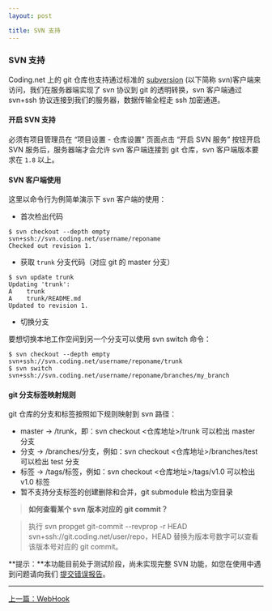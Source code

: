 ```yaml
---
layout: post

title: SVN 支持
--- 
```

### SVN 支持
Coding.net 上的 git 仓库也支持通过标准的 [subversion](https://subversion.apache.org) (以下简称 svn)客户端来访问，我们在服务器端实现了 svn 协议到 git 的透明转换，svn 客户端通过 svn+ssh 协议连接到我们的服务器，数据传输全程走 ssh 加密通道。

#### 开启 SVN 支持

必须有项目管理员在 “项目设置 - 仓库设置” 页面点击 “开启 SVN 服务” 按钮开启 SVN 服务后，服务器端才会允许 svn 客户端连接到 git 仓库，svn 客户端版本要求在 `1.8` 以上。

#### SVN 客户端使用

这里以命令行为例简单演示下 svn 客户端的使用：

- 首次检出代码

```
$ svn checkout --depth empty svn+ssh://svn.coding.net/username/reponame
Checked out revision 1.
```

- 获取 `trunk` 分支代码（对应 git 的 master 分支）

```
$ svn update trunk
Updating 'trunk':
A    trunk
A    trunk/README.md
Updated to revision 1.
```

- 切换分支

要想切换本地工作空间到另一个分支可以使用 svn switch 命令：

```
$ svn checkout --depth empty svn+ssh://svn.coding.net/username/reponame/trunk
$ svn switch svn+ssh://svn.coding.net/username/reponame/branches/my_branch
```

#### git 分支标签映射规则

git 仓库的分支和标签按照如下规则映射到 svn 路径：

- master -> /trunk，即：svn checkout <仓库地址>/trunk 可以检出 master 分支
- 分支 -> /branches/分支，例如：svn checkout <仓库地址>/branches/test 可以检出 test 分支
- 标签 -> /tags/标签，例如：svn checkout <仓库地址>/tags/v1.0 可以检出 v1.0 标签
- 暂不支持分支标签的创建删除和合并，git submodule 检出为空目录

> **如何查看某个 svn 版本对应的 git commit？**

> 执行 svn propget git-commit --revprop -r HEAD svn+ssh://git.coding.net/user/repo，HEAD 替换为版本号数字可以查看该版本号对应的 git commit。

**提示：**本功能目前处于测试阶段，尚未实现完整 SVN 功能，如您在使用中遇到问题请向我们 [提交错误报告](https://coding.net/feedback)。

---



  <div class="footer-nav">
  <div class="left-nav"><i class="fa fa-angle-left"></i><a href="/help/doc/git/webhook.html">上一篇：WebHook</a></div>
  </div>
